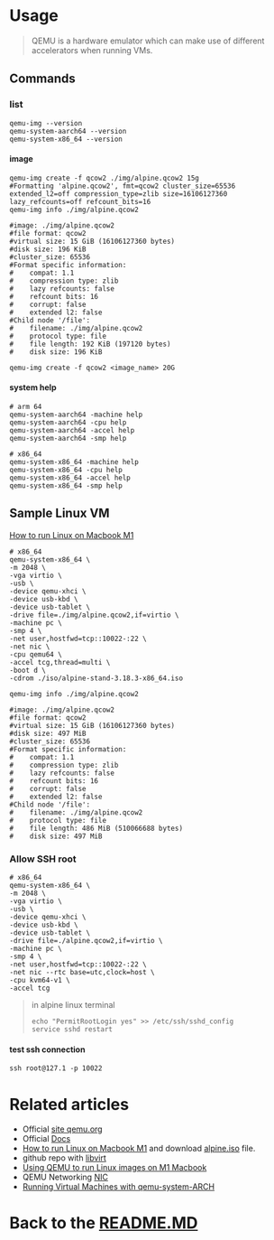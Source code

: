 # Usage

> QEMU is a hardware emulator which can make use of different accelerators when running VMs.

## Commands

### list

```shell
qemu-img --version
qemu-system-aarch64 --version
qemu-system-x86_64 --version
```

#### image

```shell
qemu-img create -f qcow2 ./img/alpine.qcow2 15g
#Formatting 'alpine.qcow2', fmt=qcow2 cluster_size=65536 extended_l2=off compression_type=zlib size=16106127360 lazy_refcounts=off refcount_bits=16
qemu-img info ./img/alpine.qcow2

#image: ./img/alpine.qcow2
#file format: qcow2
#virtual size: 15 GiB (16106127360 bytes)
#disk size: 196 KiB
#cluster_size: 65536
#Format specific information:
#    compat: 1.1
#    compression type: zlib
#    lazy refcounts: false
#    refcount bits: 16
#    corrupt: false
#    extended l2: false
#Child node '/file':
#    filename: ./img/alpine.qcow2
#    protocol type: file
#    file length: 192 KiB (197120 bytes)
#    disk size: 196 KiB
    
qemu-img create -f qcow2 <image_name> 20G
```

#### system help

```shell
# arm 64
qemu-system-aarch64 -machine help
qemu-system-aarch64 -cpu help
qemu-system-aarch64 -accel help
qemu-system-aarch64 -smp help

# x86_64
qemu-system-x86_64 -machine help
qemu-system-x86_64 -cpu help
qemu-system-x86_64 -accel help
qemu-system-x86_64 -smp help
```

## Sample Linux VM
[How to run Linux on Macbook M1][qemu_alpine_to_m1]

```shell
# x86_64
qemu-system-x86_64 \
-m 2048 \
-vga virtio \
-usb \
-device qemu-xhci \
-device usb-kbd \
-device usb-tablet \
-drive file=./img/alpine.qcow2,if=virtio \
-machine pc \
-smp 4 \
-net user,hostfwd=tcp::10022-:22 \
-net nic \
-cpu qemu64 \
-accel tcg,thread=multi \
-boot d \
-cdrom ./iso/alpine-stand-3.18.3-x86_64.iso

qemu-img info ./img/alpine.qcow2

#image: ./img/alpine.qcow2
#file format: qcow2
#virtual size: 15 GiB (16106127360 bytes)
#disk size: 497 MiB
#cluster_size: 65536
#Format specific information:
#    compat: 1.1
#    compression type: zlib
#    lazy refcounts: false
#    refcount bits: 16
#    corrupt: false
#    extended l2: false
#Child node '/file':
#    filename: ./img/alpine.qcow2
#    protocol type: file
#    file length: 486 MiB (510066688 bytes)
#    disk size: 497 MiB
```

### Allow SSH root

```shell
# x86_64
qemu-system-x86_64 \
-m 2048 \
-vga virtio \
-usb \
-device qemu-xhci \
-device usb-kbd \
-device usb-tablet \
-drive file=./alpine.qcow2,if=virtio \
-machine pc \
-smp 4 \
-net user,hostfwd=tcp::10022-:22 \
-net nic --rtc base=utc,clock=host \
-cpu kvm64-v1 \
-accel tcg
```

> in alpine linux terminal
> ```shell
> echo "PermitRootLogin yes" >> /etc/ssh/sshd_config
> service sshd restart
> ```

#### test ssh connection
```shell
ssh root@127.1 -p 10022
```

# Related articles

* Official [site qemu.org][qemu_org]
* Official [Docs][qemu_docs]
* [How to run Linux on Macbook M1][qemu_alpine_to_m1] and download [alpine.iso][download_alpine_iso] file.
* github repo with [libvirt][github_qemu_libvirt]
* [Using QEMU to run Linux images on M1 Macbook][m1_qemu]
* QEMU Networking [NIC][qemu_nic]
* [Running Virtual Machines with qemu-system-ARCH][running_qemu]

# Back to the [README.MD][readme]

[readme]:<../README.MD>

[qemu_org]:<https://www.qemu.org/>

[qemu_docs]:<https://www.qemu.org/docs/master/>

[qemu_alpine_to_m1]:<https://ahmetozer.org/How-to-run-Linux-on-Macbook-M1>

[download_alpine_iso]:<https://dl-cdn.alpinelinux.org/alpine/v3.18/releases/x86_64/alpine-standard-3.18.3-x86_64.iso>

[github_qemu_libvirt]:<https://github.com/alexscheitlin/libvirt-macos-m1>

[m1_qemu]:<https://www.whexy.com/posts/m1qemu>

[qemu_nic]:<https://wiki.qemu.org/Documentation/Networking>

[running_qemu]:<https://documentation.suse.com/sles/12-SP5/html/SLES-all/cha-qemu-running.html>
